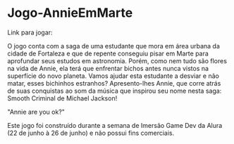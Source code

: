 # Jogo-AnnieEmMarte

Link para jogar: 

O jogo conta com a saga de uma estudante que mora em área urbana da cidade de Fortaleza e que de repente conseguiu pisar em Marte para aprofundar seus estudos em astronomia. Porém, como nem tudo são flores na vida de Annie, ela terá que enfrentar bichos antes nunca vistos na superfície do novo planeta. Vamos ajudar esta estudante a desviar e não matar, esses bichinhos estranhos? Apresento-lhes Annie, que corre atrás de suas conquistas ao som da música que inspirou seu nome nesta saga: Smooth Criminal de Michael Jackson!

"Annie are you ok?"

Este jogo foi construído durante a semana de Imersão Game Dev da Alura (22 de junho à 26 de junho) e não possui fins comerciais.
